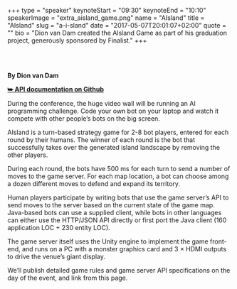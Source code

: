 +++
type         = "speaker"
keynoteStart = "09:30"
keynoteEnd   = "10:10"
speakerImage = "extra_aisland_game.png"
name         = "AIsland"
title        = "AIsland"
slug         = "a-i-sland"
date         = "2017-05-07T20:01:07+02:00"
quote        = ""
bio          = "Dion van Dam created the AIsland Game as part of his graduation project, generously sponsored by Finalist."
+++

<br/>
<br/>

**By Dion van Dam**

**[⮩ API documentation on Github](https://github.com/mamersfo/aisland-doc)**

During the conference, the huge video wall will be running an AI programming challenge.
Code your own bot on your laptop and watch it compete with other people’s bots on the big screen.

AIsland is a turn-based strategy game for 2-8 bot players, entered for each round by their humans.
The winner of each round is the bot that successfully takes over the generated island landscape by removing the other players.

During each round, the bots have 500 ms for each turn to send a number of moves to the game server.
For each map location, a bot can choose among a dozen different moves to defend and expand its territory.

Human players participate by writing bots that use the game server’s API to send moves to the server based on the current state of the game map.
Java-based bots can use a supplied client, while bots in other languages can either use the HTTP/JSON API directly or first port the Java client (160 application LOC + 230 entity LOC).

The game server itself uses the Unity engine to implement the game front-end, and runs on a PC with a monster graphics card and 3 × HDMI outputs to drive the venue’s giant display.

We’ll publish detailed game rules and game server API specifications on the day of the event, and link from this page.
